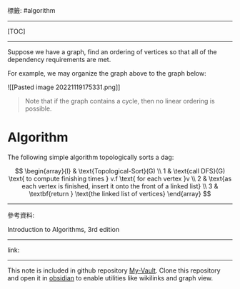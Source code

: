 標籤: #algorithm 

---

[TOC]

---

Suppose we have a graph, find an ordering of vertices so that all of the dependency requirements are met.

For example, we may organize the graph above to the graph below:

![[Pasted image 20221119175331.png]]

> Note that if the graph contains a cycle, then no linear ordering is possible.

# Algorithm

The following simple algorithm topologically sorts a dag:

$$
\begin{array}{l}
	& \text{Topological-Sort}(G) \\
	1 & \text{call DFS}(G) \text{ to compute finishing times } v.f \text{ for each vertex }v \\
	2 & \text{as each vertex is finished, insert it onto the front of a linked list} \\
	3 & \textbf{return } \text{the linked list of vertices}
\end{array}
$$

---

參考資料:

Introduction to Algorithms, 3rd edition

---

link:


---

This note is included in github repository [My-Vault](https://github.com/LittleD3092/My-Vault.git). Clone this repository and open it in [obsidian](https://obsidian.md/) to enable utilities like wikilinks and graph view.